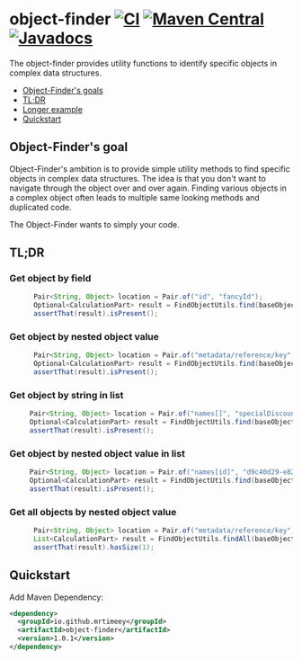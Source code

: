 # object-finder [![CI](https://github.com/MrTimeey/object-finder/actions/workflows/mvn-build.yml/badge.svg?branch=main)](https://github.com/MrTimeey/object-finder/actions/workflows/mvn-build.yml?query=branch%3Amain) [![Maven Central](https://img.shields.io/maven-central/v/io.github.mrtimeey/object-finder.svg?label=Maven%20Central)](https://search.maven.org/search?q=g:%22io.github.mrtimeey%22%20AND%20a:%22object-finder%22) [![Javadocs](http://www.javadoc.io/badge/io.github.mrtimeey/object-finder.svg)](http://www.javadoc.io/doc/io.github.mrtimeey/object-finder)
The object-finder provides utility functions to identify specific objects in complex data structures.
* [Object-Finder's goals](#goals)
* [TL;DR](#tldr)
* [Longer example](./exampleUseCase.md)
* [Quickstart](#quickstart)

## <a name="goals"/>Object-Finder's goal</a>

Object-Finder's ambition is to provide simple utility methods to find specific objects in complex data structures.
The idea is that you don't want to navigate through the object over and over again. 
Finding various objects in a complex object often leads to multiple same looking methods and duplicated code.

The Object-Finder wants to simply your code. 

## <a name="tldr"/>TL;DR</a>

### Get object by field
```java
      Pair<String, Object> location = Pair.of("id", "fancyId");
      Optional<CalculationPart> result = FindObjectUtils.find(baseObject, location, CalculationPart.class);
      assertThat(result).isPresent();
```

### Get object by nested object value
```java 
      Pair<String, Object> location = Pair.of("metadata/reference/key", "nestedKey");
      Optional<CalculationPart> result = FindObjectUtils.find(baseObject, location, CalculationPart.class);
      assertThat(result).isPresent();
```

### Get object by string in list
 ```java 
      Pair<String, Object> location = Pair.of("names[]", "specialDiscount");
      Optional<CalculationPart> result = FindObjectUtils.find(baseObject, location, CalculationPart.class);
      assertThat(result).isPresent();
 ```

### Get object by nested object value in list
 ```java 
      Pair<String, Object> location = Pair.of("names[id]", "d9c40d29-e828-4c15-9519-29891496ec8e");
      Optional<CalculationPart> result = FindObjectUtils.find(baseObject, location, CalculationPart.class);
      assertThat(result).isPresent();
 ```

### Get all objects by nested object value

```java
      Pair<String, Object> location = Pair.of("metadata/reference/key", "nestedKey");
      List<CalculationPart> result = FindObjectUtils.findAll(baseObject, location, CalculationPart.class);
      assertThat(result).hasSize(1);
```

## <a name="quickstart"/>Quickstart</a>

Add Maven Dependency:
```xml
<dependency>
  <groupId>io.github.mrtimeey</groupId>
  <artifactId>object-finder</artifactId>
  <version>1.0.1</version>
</dependency>
```


